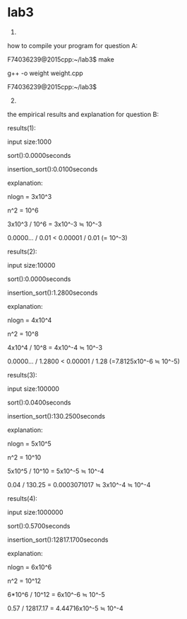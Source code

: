 # lab3
1.

how to compile your program for question A: 

F74036239@2015cpp:~/lab3$ make

g++ -o weight weight.cpp

F74036239@2015cpp:~/lab3$

2.

the empirical results and explanation for question B:

results(1):

input size:1000  

sort():0.0000seconds

insertion_sort():0.0100seconds

explanation:

nlogn = 3x10^3

n^2   = 10^6

3x10^3 / 10^6 = 3x10^-3 ≒ 10^-3

0.0000... / 0.01 < 0.00001 / 0.01 (= 10^-3)

results(2):

input size:10000

sort():0.0000seconds

insertion_sort():1.2800seconds

explanation:

nlogn = 4x10^4 

n^2   = 10^8

4x10^4 / 10^8 = 4x10^-4 ≒ 10^-3

0.0000... / 1.2800 < 0.00001 / 1.28 (=7.8125x10^-6 ≒ 10^-5)

results(3):

input size:100000

sort():0.0400seconds

insertion_sort():130.2500seconds

explanation:

nlogn = 5x10^5 

n^2   = 10^10

5x10^5 / 10^10 = 5x10^-5 ≒ 10^-4

0.04 / 130.25 = 0.0003071017 ≒ 3x10^-4 ≒ 10^-4

results(4):

input size:1000000

sort():0.5700seconds

insertion_sort():12817.1700seconds

explanation:

nlogn = 6x10^6 

n^2   = 10^12

6*10^6 / 10^12 = 6x10^-6 ≒ 10^-5

0.57 / 12817.17 = 4.44716x10^-5 ≒ 10^-4
